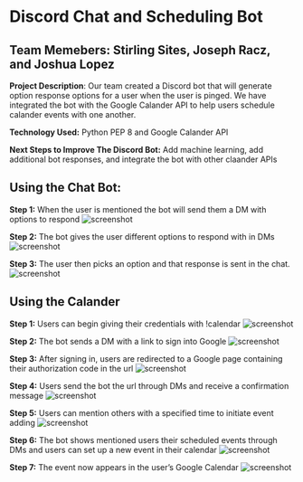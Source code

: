 # Discord Chat and Scheduling Bot
## Team Memebers: Stirling Sites, Joseph Racz, and Joshua Lopez
**Project Description**: Our team created a Discord bot that will generate option response options for a user when the user is pinged. We have integrated the bot with the Google Calander API to help users schedule calander events with one another.

**Technology Used:** Python PEP 8 and Google Calander API

**Next Steps to Improve The Discord Bot:** Add machine learning, add additional bot responses, and integrate the bot with other claander APIs

## Using the Chat Bot:

**Step 1:** When the user is mentioned the bot will send them a DM with options to respond
![screenshot](https://github.com/stirlingsites/Discord-ChatBot/blob/main/ChatBot1.png)

**Step 2:** The bot gives the user different options to respond with in DMs
![screenshot](https://github.com/stirlingsites/Discord-ChatBot/blob/main/ChatBot2.png)

**Step 3:** The user then picks an option and that response is sent in the chat.
![screenshot](https://github.com/stirlingsites/Discord-ChatBot/blob/main/ChatBot3.png)

## Using the Calander

**Step 1:** Users can begin giving their credentials with !calendar
![screenshot](https://github.com/stirlingsites/Discord-ChatBot/blob/main/CalanderBot1.png)

**Step 2:** The bot sends a DM with a link to sign into Google
![screenshot](https://github.com/stirlingsites/Discord-ChatBot/blob/main/CalanderBot2.png)

**Step 3:** After signing in, users are redirected to a Google page containing their authorization code in the url
![screenshot](https://github.com/stirlingsites/Discord-ChatBot/blob/main/CalanderBot3.png)

**Step 4:** Users send the bot the url through DMs and receive a confirmation message
![screenshot](https://github.com/stirlingsites/Discord-ChatBot/blob/main/CalanderBot4.png)

**Step 5:** Users can mention others with a specified time to initiate event adding
![screenshot](https://github.com/stirlingsites/Discord-ChatBot/blob/main/CalanderBot5.png)

**Step 6:** The bot shows mentioned users their scheduled events through DMs and users can set up a new event in their calendar
![screenshot](https://github.com/stirlingsites/Discord-ChatBot/blob/main/CalanderBot6.png)

**Step 7:** The event now appears in the user’s Google Calendar
![screenshot](https://github.com/stirlingsites/Discord-ChatBot/blob/main/CalanderBot7.png)
